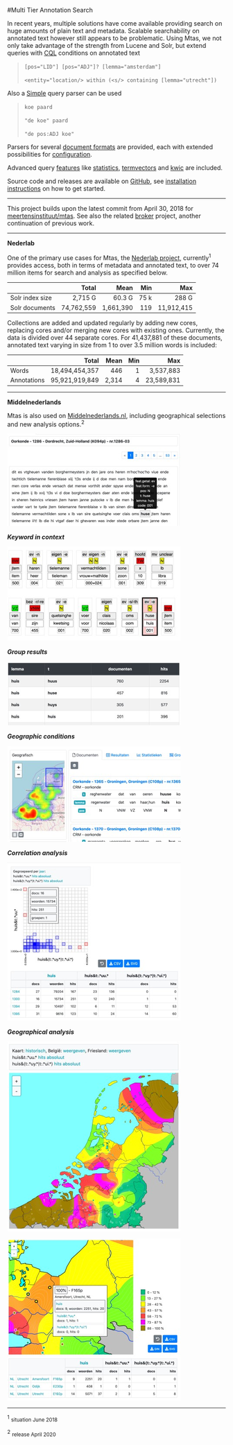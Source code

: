 #Multi Tier Annotation Search

In recent years, multiple solutions have come available providing search on huge amounts of plain text and metadata. Scalable searchability on annotated text however still appears to be problematic. Using Mtas, we not only take advantage of the strength from Lucene and Solr, but extend queries with [CQL](search_cql.html) conditions on annotated text

> `[pos="LID"] [pos="ADJ"]? [lemma="amsterdam"]`
>
> `<entity="location/> within (<s/> containing [lemma="utrecht"])`

Also a [Simple](search_simple.html) query parser can be used

> `koe paard`
>
> `"de koe" paard`
>
> `"de pos:ADJ koe"`

Parsers for several [document formats](indexing_formats.html) are provided, each with extended possibilities for [configuration](indexing_configuration.html).

Advanced query [features](features.html) like [statistics](search_component_stats.html), [termvectors](search_component_termvector.html) and [kwic](search_component_kwic.html) are included.

Source code and releases are available on [GitHub](https://github.com/meertensinstituut/mtas/), see [installation instructions](installation.html) on how to get started.

---

This project builds upon the latest commit from April 30, 2018 for [meertensinstituut/mtas](https://github.com/meertensinstituut/mtas/tree/5c862d53014b15fb87de83da0b33fd91518642ec). See also the related [broker](https://github.com/textexploration/broker) project, another continuation of previous work.

---

**Nederlab** 

One of the primary use cases for Mtas, the [Nederlab project](https://www.nederlab.nl/), currently<sup>1</sup> provides access, both in terms of metadata and 
annotated text, to over 74 million items for search and analysis as specified below. 

|                 | Total          | Mean      | Min   | Max        |
|-----------------|---------------:|----------:|------:|-----------:|
| Solr index size | 2,715 G        | 60.3 G    | 75 k  | 288 G      |
| Solr documents  | 74,762,559     | 1,661,390 | 119   | 11,912,415 |

Collections are added and updated regularly by adding new cores, replacing cores and/or merging new cores with existing ones. Currently, the data is divided over 44 separate cores. For 41,437,881 of these documents, annotated text varying in size from 1 to over 3.5 million words is included:

|                 | Total           | Mean         | Min   | Max        |
|-----------------|----------------:|-------------:|------:|-----------:|
| Words           | 18,494,454,357  | 446          | 1     | 3,537,883  |
| Annotations     | 95,921,919,849  | 2,314        | 4     | 23,589,831 |

---

**Middelnederlands** 

Mtas is also used on [Middelnederlands.nl](https://www.middelnederlands.nl/), including geographical selections and new analysis options.<sup>2</sup>

![example document](images/example_document.jpg "Show document")

***Keyword in context*** 

![example kwic](images/example_kwic.jpg "Keyword in context")

***Group results*** 

![example group](images/example_group.jpg "Group results")

***Geographic conditions*** 

![example geographic](images/example_geographic.jpg "Geographic condition")

***Correlation analysis*** 

![example correlation](images/example_correlation.jpg "Correlation analysis")

***Geographical analysis*** 

![example map1](images/example_map_1.jpg "Geographical analysis")

![example map1](images/example_map_2.jpg "Geographical analysis")

---

<sup><a name="footnote">1</a></sup> <small>situation June 2018</small>

<sup><a name="footnote">2</a></sup> <small>release April 2020</small>